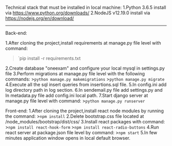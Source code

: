 Technical stack that must be installed in local machine:
	1.Python 3.6.5 install via https://www.python.org/downloads/
	2.NodeJS v12.19.0 install via https://nodejs.org/en/download/

***

Back-end:

1.After cloning the project,install requirements at manage.py file level with command:
>`pip install -r requirements.txt

2.Create database "oneexam" and configure your local mysql in settings.py file
	3.Perform migrations at manage.py file level with the following commands:
		>`python manage.py makemigrations`
		>`python manage.py migrate`
	4.Execute all the sql insert queries from insertions.sql file.
	5.In config.ini add log directory path in log section.
	6.In sendemail.py file add settings.py and In metadata.py file add config.ini local path.
	7.Start django server at manage.py file level with command:
		>`python manage.py runserver`

Front-end:
	1.After cloning the project,install react node modules by running the command: 
		>`npm install`
	2.Delete bootstrap.css file located at /node_modules/bootstrap/dist/css/
	3.Install react packages with command:
		>`npm install react-hook-form`
		>`npm install react-radio-buttons`
	4.Run react server at package.json file level by command:
		>`npm start`
	5.In few minutes application window opens in local default browser.


